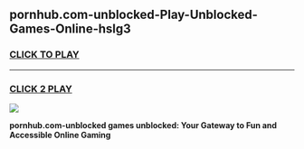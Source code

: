 
## pornhub.com-unblocked-Play-Unblocked-Games-Online-hslg3
<h3>
<a href="https://premium76.site?title=pornhub.com-unblocked&ref=25A">CLICK TO PLAY</a></h3>
<hr>

<h3>
<a href="https://premium76.site?title=pornhub.com-unblocked&ref=25A">CLICK 2 PLAY</a>
  
</h3>

<a href="https://premium76.site?title=pornhub.com-unblocked&ref=25A"><img src="https://clearcache.store/games.png"></a>


**pornhub.com-unblocked games unblocked: Your Gateway to Fun and Accessible Online Gaming**
